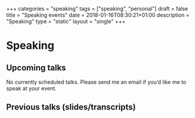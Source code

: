 +++
categories = "speaking"
tags = ["speaking", "personal"]
draft = false
title = "Speaking events"
date = 2018-01-16T08:30:21+01:00
description = "Speaking"
type = "static"
layout = "single"
+++
# Speaking

## Upcoming talks
No currently scheduled talks. Please send me an email if you’d like me to speak at your event.

## Previous talks (slides/transcripts)
